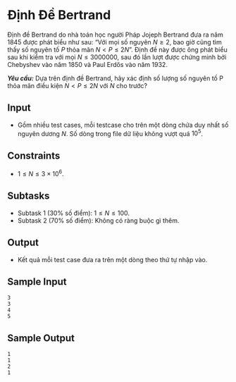 # Định Đề Bertrand

Định đề Bertrand do nhà toán học người Pháp Jojeph Bertrand đưa ra năm $1845$ được phát biểu như sau: “Với mọi số nguyên $N≥2,$ bao giờ cũng tìm thấy số nguyên tố $P$ thỏa mãn $N<P≤2N$”. Định đề này được ông phát biểu sau khi kiểm tra với mọi $N≤3000000,$ sau đó lần lượt được chứng minh bởi Chebyshev vào năm $1850$ và Paul Erdős vào năm $1932$. 

***Yêu cầu:*** Dựa trên định đề Bertrand, hãy xác định số lượng số nguyên tố P thỏa mãn điều kiện $N<P≤2N$ với $N$ cho trước?

## Input

- Gồm nhiều test cases, mỗi testcase cho trên một dòng chứa duy nhất số nguyên dương $N$. Số dòng trong file dữ liệu không vượt quá $10^5$.

## Constraints

- $1≤N≤3×10^6$.

## Subtasks

- Subtask $1$ ($30\%$ số điểm): $1 \le N \le 100$.
- Subtask $2$ ($70\%$ số điểm): Không có ràng buộc gì thêm.

## Output

- Kết quả mỗi test case đưa ra trên một dòng theo thứ tự nhập vào.

## Sample Input

```
3
3
4
5
```

## Sample Output

```
1
1
2
1
```